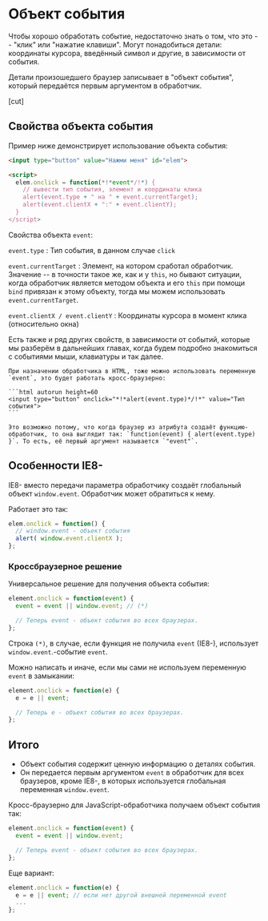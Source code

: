 # Объект события

Чтобы хорошо обработать событие, недостаточно знать о том, что это -- "клик" или "нажатие клавиши". Могут понадобиться детали: координаты курсора, введённый символ и другие, в зависимости от события.

Детали произошедшего браузер записывает в "объект события", который передаётся первым аргументом в обработчик.

[cut]

## Свойства объекта события

Пример ниже демонстрирует использование объекта события:

```html run
<input type="button" value="Нажми меня" id="elem">

<script>
  elem.onclick = function(*!*event*/!*) {
    // вывести тип события, элемент и координаты клика
    alert(event.type + " на " + event.currentTarget);
    alert(event.clientX + ":" + event.clientY);
  }
</script>
```

Свойства объекта `event`:

`event.type`
: Тип события, в данном случае `click`

`event.currentTarget`
: Элемент, на котором сработал обработчик. Значение -- в точности такое же, как и у `this`, но бывают ситуации, когда обработчик является методом объекта и его `this` при помощи `bind` привязан к этому объекту, тогда мы можем использовать `event.currentTarget`.

`event.clientX / event.clientY`
: Координаты курсора в момент клика (относительно окна)

Есть также и ряд других свойств, в зависимости от событий, которые мы разберём в дальнейших главах, когда будем подробно знакомиться с событиями мыши, клавиатуры и так далее.

````smart header="Объект события доступен и в HTML"
При назначении обработчика в HTML, тоже можно использовать переменную `event`, это будет работать кросс-браузерно:

```html autorun height=60
<input type="button" onclick="*!*alert(event.type)*/!*" value="Тип события">
```

Это возможно потому, что когда браузер из атрибута создаёт функцию-обработчик, то она выглядит так: `function(event) { alert(event.type) }`. То есть, её первый аргумент называется `"event"`.
````

## Особенности IE8-

IE8- вместо передачи параметра обработчику создаёт глобальный объект `window.event`. Обработчик может обратиться к нему.

Работает это так:

```js
elem.onclick = function() {
  // window.event - объект события
  alert( window.event.clientX );
};
```

### Кроссбраузерное решение

Универсальное решение для получения объекта события:

```js
element.onclick = function(event) {
  event = event || window.event; // (*)

  // Теперь event - объект события во всех браузерах.
};
```

Строка `(*)`, в случае, если функция не получила `event` (IE8-), использует `window.event`.-событие `event`.

Можно написать и иначе, если мы сами не используем переменную `event` в замыкании:

```js
element.onclick = function(e) {
  e = e || event;

  // Теперь e - объект события во всех браузерах.
};
```

## Итого

- Объект события содержит ценную информацию о деталях события.
- Он передается первым аргументом `event` в обработчик для всех браузеров, кроме IE8-, в которых используется глобальная переменная `window.event`.

Кросс-браузерно для JavaScript-обработчика получаем объект события так:

```js
element.onclick = function(event) {
  event = event || window.event;

  // Теперь event - объект события во всех браузерах.
};
```

Еще вариант:

```js
element.onclick = function(e) {
  e = e || event; // если нет другой внешней переменной event
  ...
};
```

